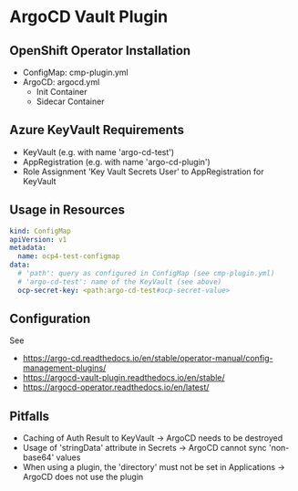 # ArgoCD Vault Plugin

## OpenShift Operator Installation

- ConfigMap: cmp-plugin.yml
- ArgoCD: argocd.yml
  - Init Container
  - Sidecar Container

## Azure KeyVault Requirements

- KeyVault (e.g. with name 'argo-cd-test')
- AppRegistration (e.g. with name 'argo-cd-plugin')
- Role Assignment 'Key Vault Secrets User' to AppRegistration for KeyVault

## Usage in Resources

```yaml
kind: ConfigMap
apiVersion: v1
metadata:
  name: ocp4-test-configmap
data:
  # 'path': query as configured in ConfigMap (see cmp-plugin.yml)
  # 'argo-cd-test': name of the KeyVault (see above)
  ocp-secret-key: <path:argo-cd-test#ocp-secret-value>
```

## Configuration

See

- <https://argo-cd.readthedocs.io/en/stable/operator-manual/config-management-plugins/>
- <https://argocd-vault-plugin.readthedocs.io/en/stable/>
- <https://argocd-operator.readthedocs.io/en/latest/>

## Pitfalls

- Caching of Auth Result to KeyVault -> ArgoCD needs to be destroyed
- Usage of 'stringData' attribute in Secrets -> ArgoCD cannot sync 'non-base64' values
- When using a plugin, the 'directory' must not be set in Applications -> ArgoCD does not use the plugin
